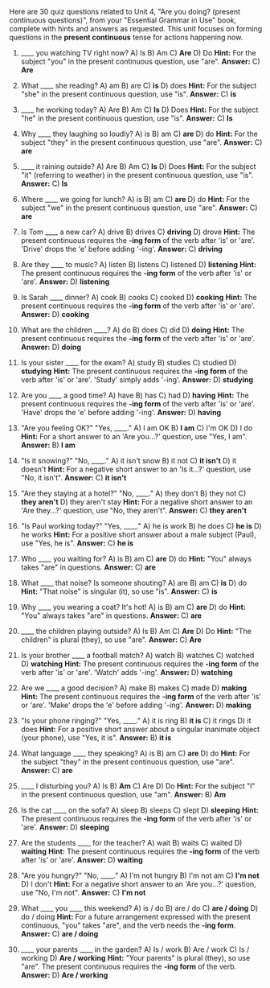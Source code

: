 Here are 30 quiz questions related to Unit 4, "Are you doing? (present continuous questions)", from your "Essential Grammar in Use" book, complete with hints and answers as requested. This unit focuses on forming questions in the **present continuous** tense for actions happening now.

1.  ____ you watching TV right now?
    A) Is
    B) Am
    C) **Are**
    D) Do
    **Hint:** For the subject "you" in the present continuous question, use "are".
    **Answer:** C) **Are**

2.  What ____ she reading?
    A) am
    B) are
    C) **is**
    D) does
    **Hint:** For the subject "she" in the present continuous question, use "is".
    **Answer:** C) **is**

3.  ____ he working today?
    A) Are
    B) Am
    C) **Is**
    D) Does
    **Hint:** For the subject "he" in the present continuous question, use "is".
    **Answer:** C) **Is**

4.  Why ____ they laughing so loudly?
    A) is
    B) am
    C) **are**
    D) do
    **Hint:** For the subject "they" in the present continuous question, use "are".
    **Answer:** C) **are**

5.  ____ it raining outside?
    A) Are
    B) Am
    C) **Is**
    D) Does
    **Hint:** For the subject "it" (referring to weather) in the present continuous question, use "is".
    **Answer:** C) **Is**

6.  Where ____ we going for lunch?
    A) is
    B) am
    C) **are**
    D) do
    **Hint:** For the subject "we" in the present continuous question, use "are".
    **Answer:** C) **are**

7.  Is Tom ____ a new car?
    A) drive
    B) drives
    C) **driving**
    D) drove
    **Hint:** The present continuous requires the **-ing form** of the verb after 'is' or 'are'. 'Drive' drops the 'e' before adding '-ing'.
    **Answer:** C) **driving**

8.  Are they ____ to music?
    A) listen
    B) listens
    C) listened
    D) **listening**
    **Hint:** The present continuous requires the **-ing form** of the verb after 'is' or 'are'.
    **Answer:** D) **listening**

9.  Is Sarah ____ dinner?
    A) cook
    B) cooks
    C) cooked
    D) **cooking**
    **Hint:** The present continuous requires the **-ing form** of the verb after 'is' or 'are'.
    **Answer:** D) **cooking**

10. What are the children ____?
    A) do
    B) does
    C) did
    D) **doing**
    **Hint:** The present continuous requires the **-ing form** of the verb after 'is' or 'are'.
    **Answer:** D) **doing**

11. Is your sister ____ for the exam?
    A) study
    B) studies
    C) studied
    D) **studying**
    **Hint:** The present continuous requires the **-ing form** of the verb after 'is' or 'are'. 'Study' simply adds '-ing'.
    **Answer:** D) **studying**

12. Are you ____ a good time?
    A) have
    B) has
    C) had
    D) **having**
    **Hint:** The present continuous requires the **-ing form** of the verb after 'is' or 'are'. 'Have' drops the 'e' before adding '-ing'.
    **Answer:** D) **having**

13. "Are you feeling OK?" "Yes, ____."
    A) I am OK
    B) **I am**
    C) I'm OK
    D) I do
    **Hint:** For a short answer to an 'Are you...?' question, use "Yes, I am".
    **Answer:** B) **I am**

14. "Is it snowing?" "No, ____."
    A) it isn't snow
    B) it not
    C) **it isn't**
    D) it doesn't
    **Hint:** For a negative short answer to an 'Is it...?' question, use "No, it isn't".
    **Answer:** C) **it isn't**

15. "Are they staying at a hotel?" "No, ____."
    A) they don't
    B) they not
    C) **they aren't**
    D) they aren't stay
    **Hint:** For a negative short answer to an 'Are they...?' question, use "No, they aren't".
    **Answer:** C) **they aren't**

16. "Is Paul working today?" "Yes, ____."
    A) he is work
    B) he does
    C) **he is**
    D) he works
    **Hint:** For a positive short answer about a male subject (Paul), use "Yes, he is".
    **Answer:** C) **he is**

17. Who ____ you waiting for?
    A) is
    B) am
    C) **are**
    D) do
    **Hint:** "You" always takes "are" in questions.
    **Answer:** C) **are**

18. What ____ that noise? Is someone shouting?
    A) are
    B) am
    C) **is**
    D) do
    **Hint:** "That noise" is singular (it), so use "is".
    **Answer:** C) **is**

19. Why ____ you wearing a coat? It's hot!
    A) is
    B) am
    C) **are**
    D) do
    **Hint:** "You" always takes "are" in questions.
    **Answer:** C) **are**

20. ____ the children playing outside?
    A) Is
    B) Am
    C) **Are**
    D) Do
    **Hint:** "The children" is plural (they), so use "are".
    **Answer:** C) **Are**

21. Is your brother ____ a football match?
    A) watch
    B) watches
    C) watched
    D) **watching**
    **Hint:** The present continuous requires the **-ing form** of the verb after 'is' or 'are'. 'Watch' adds '-ing'.
    **Answer:** D) **watching**

22. Are we ____ a good decision?
    A) make
    B) makes
    C) made
    D) **making**
    **Hint:** The present continuous requires the **-ing form** of the verb after 'is' or 'are'. 'Make' drops the 'e' before adding '-ing'.
    **Answer:** D) **making**

23. "Is your phone ringing?" "Yes, ____."
    A) it is ring
    B) **it is**
    C) it rings
    D) it does
    **Hint:** For a positive short answer about a singular inanimate object (your phone), use "Yes, it is".
    **Answer:** B) **it is**

24. What language ____ they speaking?
    A) is
    B) am
    C) **are**
    D) do
    **Hint:** For the subject "they" in the present continuous question, use "are".
    **Answer:** C) **are**

25. ____ I disturbing you?
    A) Is
    B) **Am**
    C) Are
    D) Do
    **Hint:** For the subject "I" in the present continuous question, use "am".
    **Answer:** B) **Am**

26. Is the cat ____ on the sofa?
    A) sleep
    B) sleeps
    C) slept
    D) **sleeping**
    **Hint:** The present continuous requires the **-ing form** of the verb after 'is' or 'are'.
    **Answer:** D) **sleeping**

27. Are the students ____ for the teacher?
    A) wait
    B) waits
    C) waited
    D) **waiting**
    **Hint:** The present continuous requires the **-ing form** of the verb after 'is' or 'are'.
    **Answer:** D) **waiting**

28. "Are you hungry?" "No, ____."
    A) I'm not hungry
    B) I'm not am
    C) **I'm not**
    D) I don't
    **Hint:** For a negative short answer to an 'Are you...?' question, use "No, I'm not".
    **Answer:** C) **I'm not**

29. What ____ you ____ this weekend?
    A) is / do
    B) are / do
    C) **are / doing**
    D) do / doing
    **Hint:** For a future arrangement expressed with the present continuous, "you" takes "are", and the verb needs the **-ing form**.
    **Answer:** C) **are / doing**

30. ____ your parents ____ in the garden?
    A) Is / work
    B) Are / work
    C) Is / working
    D) **Are / working**
    **Hint:** "Your parents" is plural (they), so use "are". The present continuous requires the **-ing form** of the verb.
    **Answer:** D) **Are / working**